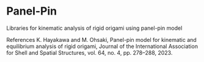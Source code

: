 # Panel-Pin
Libraries for kinematic analysis of rigid origami using panel-pin model

References
K. Hayakawa and M. Ohsaki, Panel-pin model for kinematic and equilibrium analysis of rigid origami, Journal of the International Association for Shell and Spatial Structures, vol. 64, no. 4, pp. 278–288, 2023.
